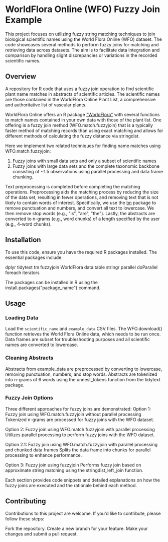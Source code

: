 # WorldFlora Online (WFO) Fuzzy Join Example
This project focuses on utilizing fuzzy string matching techniques to join biological scientific names using 
the World Flora Online (WFO) dataset. The code showcases several methods to perform fuzzy joins for matching 
and retrieving data across datasets. The aim is to facilitate data integration and comparison by handling 
slight discrepancies or variations in the recorded scientific names.
## Overview

A repository for R code that uses a fuzzy join operation to find scientific plant name matches in abstracts
of scientific articles. The scientific names are those contained in the WorldFlora Online Plant List, a 
comprehensive and authoritative list of vascular plants.

WorldFlora Online offers an R package ["WorldFlora"](https://cran.r-project.org/web/packages/WorldFlora/WorldFlora.pdf) with several functions to match names contained in your own data with those of the plant list. 
One offering is a fuzzy join method (WFO.match.fuzzyjoin) that is a typically faster method of matching 
records than using exact matching and allows for different methods of calculating the fuzzy distance via 
stringdist. 

Here we implement two related techniques for finding name matches using WFO.match.fuzzyjoin: 
1) Fuzzy joins with small data sets and only a subset of scientific names
2) Fuzzy joins with large data sets and the complete taxonomic backbone consisting of ~1.5 observations
   using parallel processing and data frame chunking.

Text preprocessing is completed before completing the matching operations. Preprocessing aids the matching 
process by reducing the size of the data set, resulting in fewer operations, and removing text that is not
likely to contain words of interest. Specifically, we use the [tm](https://cran.r-project.org/web/packages/tm/index.html) package
to remove punctuation and numbers, and convert all text to lowercase. We then remove stop words (e.g., "is",
"are", "the"). Lastly, the abstracts are converted to n-grams (e.g., word chunks) of a length specified by
the user (e.g., 4-word chunks).

## Installation 
To use this code, ensure you have the required R packages installed. The essential packages include:

dplyr
tidytext
tm
fuzzyjoin
WorldFlora
data.table
stringr
parallel
doParallel
foreach
iterators

The packages can be installed in R using the install.packages("package_name") command.

## Usage
### Loading Data
Load the `scientific_name` and `example_data` CSV files.
The WFO.download() function retrieves the World Flora Online data, which needs to be run once.
Data frames are subset for troubleshooting purposes and all scientific names are converted to lowercase.

### Cleaning Abstracts
Abstracts from example_data are preprocessed by converting to lowercase, removing punctuation, numbers, and stop words.
Abstracts are tokenized into n-grams of 6 words using the unnest_tokens function from the tidytext package.

### Fuzzy Join Options
Three different approaches for fuzzy joins are demonstrated:
Option 1: Fuzzy join using WFO.match.fuzzyjoin without parallel processing
Tokenized n-grams are processed for fuzzy joins with the WFO dataset.

Option 2: Fuzzy join using WFO.match.fuzzyjoin with parallel processing
Utilizes parallel processing to perform fuzzy joins with the WFO dataset.

Option 2.1: Fuzzy join using WFO.match.fuzzyjoin with parallel processing and chunked data frames
Splits the data frame into chunks for parallel processing to enhance performance.

Option 3: Fuzzy join using fuzzyjoin
Performs fuzzy join based on approximate string matching using the stringdist_left_join function.

Each section provides code snippets and detailed explanations on how the fuzzy joins are executed and the rationale behind each method.

## Contributing
Contributions to this project are welcome. If you'd like to contribute, please follow these steps:

Fork the repository.
Create a new branch for your feature.
Make your changes and submit a pull request.
